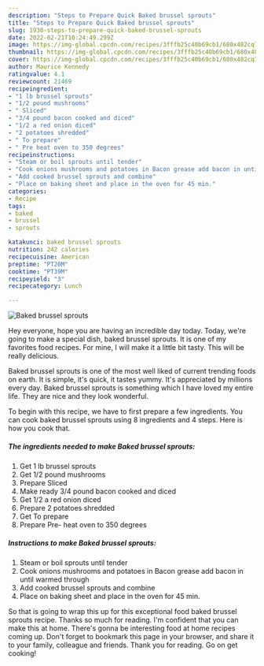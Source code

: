 ```yaml
---
description: "Steps to Prepare Quick Baked brussel sprouts"
title: "Steps to Prepare Quick Baked brussel sprouts"
slug: 1930-steps-to-prepare-quick-baked-brussel-sprouts
date: 2022-02-21T10:24:49.299Z
image: https://img-global.cpcdn.com/recipes/3fffb25c40b69cb1/680x482cq70/baked-brussel-sprouts-recipe-main-photo.jpg
thumbnail: https://img-global.cpcdn.com/recipes/3fffb25c40b69cb1/680x482cq70/baked-brussel-sprouts-recipe-main-photo.jpg
cover: https://img-global.cpcdn.com/recipes/3fffb25c40b69cb1/680x482cq70/baked-brussel-sprouts-recipe-main-photo.jpg
author: Maurice Kennedy
ratingvalue: 4.1
reviewcount: 21469
recipeingredient:
- "1 lb brussel sprouts"
- "1/2 pound mushrooms"
- " Sliced"
- "3/4 pound bacon cooked and diced"
- "1/2 a red onion diced"
- "2 potatoes shredded"
- " To prepare"
- " Pre heat oven to 350 degrees"
recipeinstructions:
- "Steam or boil sprouts until tender"
- "Cook onions mushrooms and potatoes in Bacon grease add bacon in until warmed through"
- "Add cooked brussel sprouts and combine"
- "Place on baking sheet and place in the oven for 45 min."
categories:
- Recipe
tags:
- baked
- brussel
- sprouts

katakunci: baked brussel sprouts 
nutrition: 242 calories
recipecuisine: American
preptime: "PT20M"
cooktime: "PT39M"
recipeyield: "3"
recipecategory: Lunch

---
```



![Baked brussel sprouts](https://img-global.cpcdn.com/recipes/3fffb25c40b69cb1/680x482cq70/baked-brussel-sprouts-recipe-main-photo.jpg)

Hey everyone, hope you are having an incredible day today. Today, we're going to make a special dish, baked brussel sprouts. It is one of my favorites food recipes. For mine, I will make it a little bit tasty. This will be really delicious.

Baked brussel sprouts is one of the most well liked of current trending foods on earth. It is simple, it's quick, it tastes yummy. It's appreciated by millions every day. Baked brussel sprouts is something which I have loved my entire life. They are nice and they look wonderful.




To begin with this recipe, we have to first prepare a few ingredients. You can cook baked brussel sprouts using 8 ingredients and 4 steps. Here is how you cook that.

<!--inarticleads1-->

##### The ingredients needed to make Baked brussel sprouts:

1. Get 1 lb brussel sprouts
1. Get 1/2 pound mushrooms
1. Prepare  Sliced
1. Make ready 3/4 pound bacon cooked and diced
1. Get 1/2 a red onion diced
1. Prepare 2 potatoes shredded
1. Get  To prepare
1. Prepare  Pre- heat oven to 350 degrees




<!--inarticleads2-->

##### Instructions to make Baked brussel sprouts:

1. Steam or boil sprouts until tender
1. Cook onions mushrooms and potatoes in Bacon grease add bacon in until warmed through
1. Add cooked brussel sprouts and combine
1. Place on baking sheet and place in the oven for 45 min.




So that is going to wrap this up for this exceptional food baked brussel sprouts recipe. Thanks so much for reading. I'm confident that you can make this at home. There's gonna be interesting food at home recipes coming up. Don't forget to bookmark this page in your browser, and share it to your family, colleague and friends. Thank you for reading. Go on get cooking!
